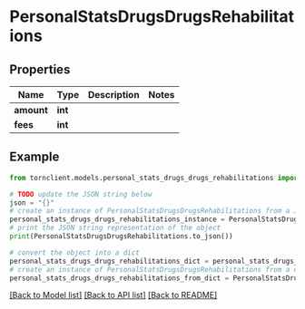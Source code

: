 # PersonalStatsDrugsDrugsRehabilitations


## Properties

Name | Type | Description | Notes
------------ | ------------- | ------------- | -------------
**amount** | **int** |  | 
**fees** | **int** |  | 

## Example

```python
from tornclient.models.personal_stats_drugs_drugs_rehabilitations import PersonalStatsDrugsDrugsRehabilitations

# TODO update the JSON string below
json = "{}"
# create an instance of PersonalStatsDrugsDrugsRehabilitations from a JSON string
personal_stats_drugs_drugs_rehabilitations_instance = PersonalStatsDrugsDrugsRehabilitations.from_json(json)
# print the JSON string representation of the object
print(PersonalStatsDrugsDrugsRehabilitations.to_json())

# convert the object into a dict
personal_stats_drugs_drugs_rehabilitations_dict = personal_stats_drugs_drugs_rehabilitations_instance.to_dict()
# create an instance of PersonalStatsDrugsDrugsRehabilitations from a dict
personal_stats_drugs_drugs_rehabilitations_from_dict = PersonalStatsDrugsDrugsRehabilitations.from_dict(personal_stats_drugs_drugs_rehabilitations_dict)
```
[[Back to Model list]](../README.md#documentation-for-models) [[Back to API list]](../README.md#documentation-for-api-endpoints) [[Back to README]](../README.md)


